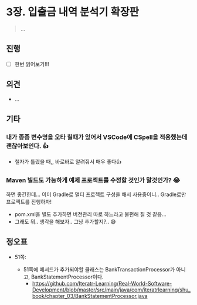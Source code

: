 # 3장. 입출금 내역 분석기 확장판

> ...



## 진행

* [ ] 한번 읽어보기!!!

### 





## 의견

* ...



## 기타

### 내가 종종 변수명을 오타 칠때가 있어서 VSCode에 CSpell을 적용했는데 괜찮아보인다. 👍

* 철자가 틀렸을 때,, 바로바로 알려줘서 매우 좋다👍
  

### Maven 빌드도 가능하게 예제 프로젝트를 수정할 것인가 말것인가? 😂

하면 좋긴한데... 이미 Gradle로 멀티 프로젝트 구성을 해서 사용중이니.. Gradle로만 프로젝트를 진행하자!

* pom.xml을 별도 추가하면 버전관리 따로 하느라고 불편해 질 것 같음...
* 그래도 뭐.. 생각을 해보자.. 그냥 추가할지?.. 😅



## 정오표

* 51쪽: 

  * 51쪽에 메서드가 추가되야할 클래스는 BankTransactionProcessor가 아니고,  BankStatementProcessor이다.
    * https://github.com/Iteratr-Learning/Real-World-Software-Development/blob/master/src/main/java/com/iteratrlearning/shu_book/chapter_03/BankStatementProcessor.java

  